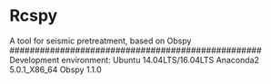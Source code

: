 # Rcspy
A tool for seismic pretreatment, based on Obspy
##################################################
Development environment:
Ubuntu 14.04LTS/16.04LTS
Anaconda2 5.0.1_X86_64
Obspy 1.1.0
